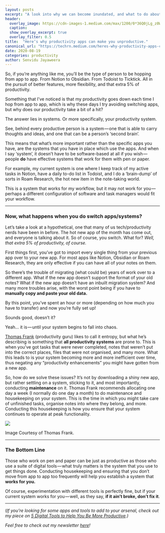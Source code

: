 ```yaml
---
layout: posts
excerpt: "A look into why we can become inundated, and what to do about it."
header: 
  overlay_image: https://cdn-images-1.medium.com/max/1200/0*36Q0jLg_z0WfkUx9 
  caption:
  show_overlay_excerpt: true
  overlay_filter: 0.5 
title:  "Here’s why productivity apps can make you unproductive."
canonical_url: "https://techrn.medium.com/heres-why-productivity-apps-can-make-you-unproductive-4681a26a84c6"
date: 2020-08-19
categories: productivity
author: Senvidu Jayaweera
---
```


So, if you’re anything like me, you’ll be the type of person to be hopping from app to app. From Notion to Obsidian. From Todoist to Ticktick. All in the pursuit of better features, more flexibility, and that extra 5% of productivity.

Something that I’ve noticed is that my productivity goes down each time I hop from app to app, which is why these days I try avoiding switching apps, but why does our productivity take a bit of a hit?

The answer lies in systems. Or more specifically, your productivity system.

See, behind every productive person is a system — one that is able to carry thoughts and ideas, and one that can be a person’s ‘second brain’.

This means that what’s more important rather than the specific apps you have, are the systems that you have in place which use the apps. And when I say ‘system’, it doesn’t have to be software-based at all if you wish — people **do** have effective systems that work for them with pen or paper.

For example, my current system is one where I keep track of my active tasks in Notion, have a daily to-do list in Todoist, and I do a ‘brain-dump’ of sorts in Roam Research, the hot new item in the note-taking world.

This is a system that works for my workflow, but it may not work for you — perhaps a different configuration of software and task managers would fit your workflow.

---

### Now, what happens when you do switch apps/systems?

Let’s take a look at a hypothetical, one that many of us tech/productivity nerds have been in before. The hot new app of the month has come out, and everyone is talking about it. So of course, you switch. What for? _Well, that extra 5% of productivity, of course._

First things first, you’ve got to import every single thing from your previous app over to your new app. For most apps like Notion, Obsidian or Roam Research, they are only effective if you can have all of your notes on them.

So there’s the trouble of migrating (what could be) years of work over to a different app. What if the new app doesn’t support the format of your old notes? What if the new app doesn’t have an inbuilt migration system? And many more troubles arise, with the worst point being if you have to **manually copy and paste your old data.**

By this point, you’ve spent an hour or more (depending on how much you have to transfer) and now you’re fully set up!

Sounds good, doesn’t it?

Yeah… it is — until your system begins to fall into chaos.

[Thomas Frank](https://medium.com/u/f77d3d2954e7) (productivity guru) likes to call it entropy, but what he’s describing is something that **all productivity systems** are prone to. This is when you’ve got tasks that were never completed, notes that weren’t put into the correct places, files that were not organised, and many more. What this leads to is your system becoming more and more inefficient over time, thus negating any “productivity enhancements” you might have gotten from a new app.

So, how do we solve these issues? It’s not by downloading a shiny new app, but rather settling on a system, sticking to it, and most importantly, conducting **maintenance** on it. Thomas Frank recommends allocating one day a week (I normally do one day a month) to do maintenance and housekeeping on your system. This is the time in which you might take care of unfinished tasks, organise notes into where they belong, and more. Conducting this housekeeping is how you ensure that your system continues to operate at peak functionality.

![](https://cdn-images-1.medium.com/max/1200/1*4qQbR9eFD9p4nitMiMmQfA.jpeg)

Image Courtesy of Thomas Frank.

---

### The Bottom Line

Those who work on pen and paper can be just as productive as those who use a suite of digital tools — what truly matters is the system that you use to get things done. Conducting housekeeping and ensuring that you don’t move from app to app too frequently will help you establish a system that **works for you.**

Of course, experimentation with different tools is perfectly fine, but if your current system works for you — well, as they say, **if it ain’t broke, don’t fix it**.

---

(_If you’re looking for some apps and tools to add to your arsenal, check out my piece on_ [_5 Digital Tools to Help You Be More Productive_](https://medium.com/tech-right-now/5-digital-tools-to-help-you-be-more-productive-f767c24b5bc1)_.)_

_Feel free to check out my newsletter_ [_here_](https://techrightnow.substack.com/p/coming-soon?r=67lk8&utm_campaign=post&utm_medium=web&utm_source=copy)_!_
